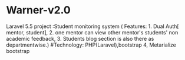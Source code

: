 # Warner-v2.0
Laravel 5.5 project :Student monitoring system ( Features: 1. Dual Auth[ mentor, student], 2. one mentor can view other mentor's students' non academic feedback, 3. Students blog section is also there as departmentwise.) #Technology: PHP(Laravel),bootstrap 4, Metarialize bootstrap
